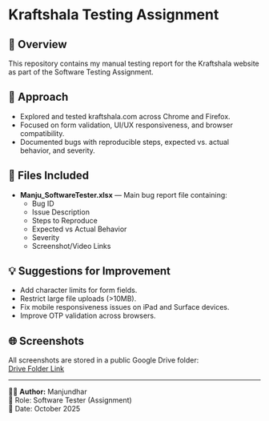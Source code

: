 # Kraftshala Testing Assignment

## 🧾 Overview
This repository contains my manual testing report for the Kraftshala website as part of the Software Testing Assignment.

## 🧠 Approach
- Explored and tested kraftshala.com across Chrome and Firefox.
- Focused on form validation, UI/UX responsiveness, and browser compatibility.
- Documented bugs with reproducible steps, expected vs. actual behavior, and severity.

## 🧩 Files Included
- **Manju_SoftwareTester.xlsx** — Main bug report file containing:
  - Bug ID
  - Issue Description
  - Steps to Reproduce
  - Expected vs Actual Behavior
  - Severity
  - Screenshot/Video Links

## 💡 Suggestions for Improvement
- Add character limits for form fields.
- Restrict large file uploads (>10MB).
- Fix mobile responsiveness issues on iPad and Surface devices.
- Improve OTP validation across browsers.

## 🌐 Screenshots
All screenshots are stored in a public Google Drive folder:  
[Drive Folder Link](https://drive.google.com/drive/folders/1Wet-y2IyM7cEgg6eNeGXUvDfZRdm-BOu?usp=sharing)

---

🧑‍💻 **Author:** Manjundhar  
🎯 Role: Software Tester (Assignment)  
📅 Date: October 2025
